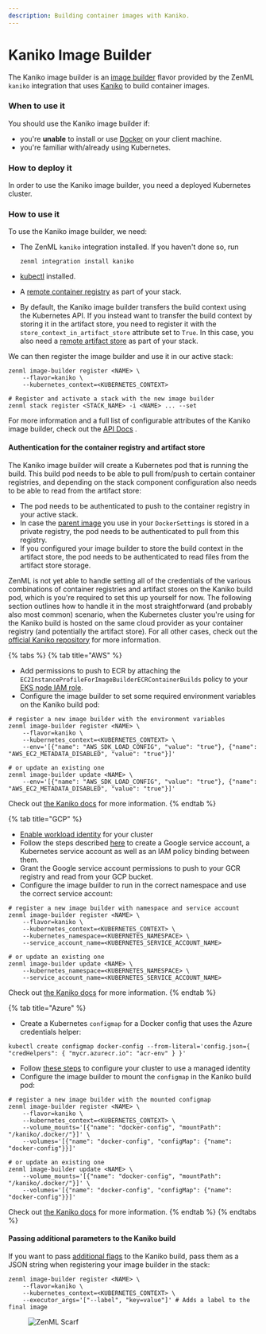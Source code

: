 ```yaml
---
description: Building container images with Kaniko.
---
```


# Kaniko Image Builder

The Kaniko image builder is an [image builder](image-builders.md) flavor provided by the ZenML `kaniko` integration that
uses [Kaniko](https://github.com/GoogleContainerTools/kaniko) to build container images.

### When to use it

You should use the Kaniko image builder if:

* you're **unable** to install or use [Docker](https://www.docker.com) on your client machine.
* you're familiar with/already using Kubernetes.

### How to deploy it

In order to use the Kaniko image builder, you need a deployed Kubernetes cluster.

### How to use it

To use the Kaniko image builder, we need:

* The ZenML `kaniko` integration installed. If you haven't done so, run

  ```shell
  zenml integration install kaniko
  ```

* [kubectl](https://kubernetes.io/docs/tasks/tools/#kubectl) installed.
* A [remote container registry](../container-registries/container-registries.md) as part of your stack.
* By default, the Kaniko image builder transfers the build context using the Kubernetes API. If you instead want to
  transfer the build context by storing it in the artifact store, you need to register it with
  the `store_context_in_artifact_store` attribute set to `True`. In this case, you also need
  a [remote artifact store](../artifact-stores/artifact-stores.md) as part of your stack.

We can then register the image builder and use it in our active stack:

```shell
zenml image-builder register <NAME> \
    --flavor=kaniko \
    --kubernetes_context=<KUBERNETES_CONTEXT>

# Register and activate a stack with the new image builder
zenml stack register <STACK_NAME> -i <NAME> ... --set
```

For more information and a full list of configurable attributes of the Kaniko image builder, check out
the [API Docs](https://sdkdocs.zenml.io/latest/integration\_code\_docs/integrations-kaniko/#zenml.integrations.kaniko.image\_builders.kaniko\_image\_builder.KanikoImageBuilder)
.

#### Authentication for the container registry and artifact store

The Kaniko image builder will create a Kubernetes pod that is running the build. This build pod needs to be able to pull
from/push to certain container registries, and depending on the stack component configuration also needs to be able to
read from the artifact store:

* The pod needs to be authenticated to push to the container registry in your active stack.
* In case
  the [parent image](/docs/book/user-guide/advanced-guide/containerize-your-pipeline.md#using-a-custom-parent-image)
  you use in your `DockerSettings` is stored in a private registry, the pod needs to be authenticated to pull from this
  registry.
* If you configured your image builder to store the build context in the artifact store, the pod needs to be
  authenticated to read files from the artifact store storage.

ZenML is not yet able to handle setting all of the credentials of the various combinations of container registries and
artifact stores on the Kaniko build pod, which is you're required to set this up yourself for now. The following section
outlines how to handle it in the most straightforward (and probably also most common) scenario, when the Kubernetes
cluster you're using for the Kaniko build is hosted on the same cloud provider as your container registry (and
potentially the artifact store). For all other cases, check out
the [official Kaniko repository](https://github.com/GoogleContainerTools/kaniko) for more information.

{% tabs %}
{% tab title="AWS" %}

* Add permissions to push to ECR by attaching the `EC2InstanceProfileForImageBuilderECRContainerBuilds` policy to
  your [EKS node IAM role](https://docs.aws.amazon.com/eks/latest/userguide/create-node-role.html).
* Configure the image builder to set some required environment variables on the Kaniko build pod:

```shell
# register a new image builder with the environment variables
zenml image-builder register <NAME> \
    --flavor=kaniko \
    --kubernetes_context=<KUBERNETES_CONTEXT> \
    --env='[{"name": "AWS_SDK_LOAD_CONFIG", "value": "true"}, {"name": "AWS_EC2_METADATA_DISABLED", "value": "true"}]'

# or update an existing one
zenml image-builder update <NAME> \
    --env='[{"name": "AWS_SDK_LOAD_CONFIG", "value": "true"}, {"name": "AWS_EC2_METADATA_DISABLED", "value": "true"}]'
```

Check out [the Kaniko docs](https://github.com/GoogleContainerTools/kaniko#pushing-to-amazon-ecr) for more information.
{% endtab %}

{% tab title="GCP" %}

* [Enable workload identity](https://cloud.google.com/kubernetes-engine/docs/how-to/workload-identity#enable\_on\_cluster)
  for your cluster
* Follow the steps
  described [here](https://cloud.google.com/kubernetes-engine/docs/how-to/workload-identity#authenticating\_to) to
  create a Google service account, a Kubernetes service account as well as an IAM policy binding between them.
* Grant the Google service account permissions to push to your GCR registry and read from your GCP bucket.
* Configure the image builder to run in the correct namespace and use the correct service account:

```shell
# register a new image builder with namespace and service account
zenml image-builder register <NAME> \
    --flavor=kaniko \
    --kubernetes_context=<KUBERNETES_CONTEXT> \
    --kubernetes_namespace=<KUBERNETES_NAMESPACE> \
    --service_account_name=<KUBERNETES_SERVICE_ACCOUNT_NAME>

# or update an existing one
zenml image-builder update <NAME> \
    --kubernetes_namespace=<KUBERNETES_NAMESPACE> \
    --service_account_name=<KUBERNETES_SERVICE_ACCOUNT_NAME>
```

Check out [the Kaniko docs](https://github.com/GoogleContainerTools/kaniko#pushing-to-google-gcr) for more information.
{% endtab %}

{% tab title="Azure" %}

* Create a Kubernetes `configmap` for a Docker config that uses the Azure credentials helper:

```shell
kubectl create configmap docker-config --from-literal='config.json={ "credHelpers": { "mycr.azurecr.io": "acr-env" } }'
```

* Follow [these steps](https://learn.microsoft.com/en-us/azure/aks/use-managed-identity) to configure your cluster to
  use a managed identity
* Configure the image builder to mount the `configmap` in the Kaniko build pod:

```shell
# register a new image builder with the mounted configmap
zenml image-builder register <NAME> \
    --flavor=kaniko \
    --kubernetes_context=<KUBERNETES_CONTEXT> \
    --volume_mounts='[{"name": "docker-config", "mountPath": "/kaniko/.docker/"}]' \
    --volumes='[{"name": "docker-config", "configMap": {"name": "docker-config"}}]'

# or update an existing one
zenml image-builder update <NAME> \
    --volume_mounts='[{"name": "docker-config", "mountPath": "/kaniko/.docker/"}]' \
    --volumes='[{"name": "docker-config", "configMap": {"name": "docker-config"}}]'
```

Check out [the Kaniko docs](https://github.com/GoogleContainerTools/kaniko#pushing-to-azure-container-registry) for more
information.
{% endtab %}
{% endtabs %}

#### Passing additional parameters to the Kaniko build

If you want to pass [additional flags](https://github.com/GoogleContainerTools/kaniko#additional-flags) to the Kaniko
build, pass them as a JSON string when registering your image builder in the stack:

```shell
zenml image-builder register <NAME> \
    --flavor=kaniko \
    --kubernetes_context=<KUBERNETES_CONTEXT> \
    --executor_args='["--label", "key=value"]' # Adds a label to the final image
```

<!-- For scarf -->
<figure><img alt="ZenML Scarf" referrerpolicy="no-referrer-when-downgrade" src="https://static.scarf.sh/a.png?x-pxid=f0b4f458-0a54-4fcd-aa95-d5ee424815bc" /></figure>
